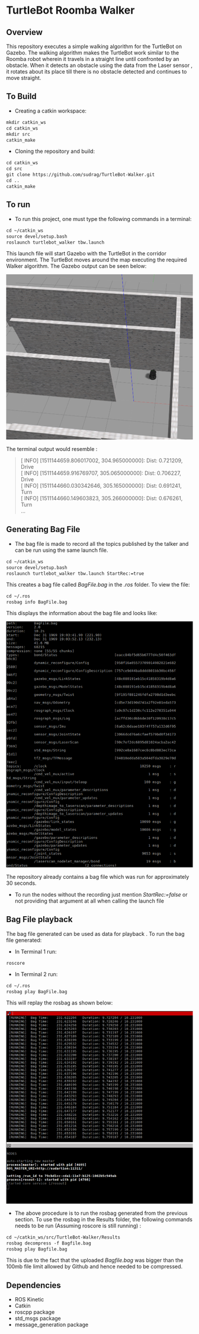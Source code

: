 # TurtleBot Roomba Walker

## Overview

This repository executes a simple walking algorithm for the TurtleBot on Gazebo. The walking algorithm makes the TurtleBot work similar to the Roomba robot wherein it travels in a straight line until confronted by an obstacle. When it detects an obstacle using the data from the Laser sensor , it rotates about its place till there is no obstacle detected and continues to move straight.

## To Build

* Creating a catkin workspace:

```
mkdir catkin_ws
cd catkin_ws
mkdir src
catkin_make
```
* Cloning the repository and build:
```
cd catkin_ws
cd src
git clone https://github.com/sudrag/TurtleBot-Walker.git
cd ..
catkin_make
```

## To run

* To run this project, one must type the following commands in a terminal:
```
cd ~/catkin_ws
source devel/setup.bash
roslaunch turtlebot_walker tbw.launch
```
This launch file will start Gazebo with the TurtleBot in the corridor environment. The TurtleBot moves around the map executing the required Walker algorithm. The Gazebo output can be seen below:

![alt text](Results/Readme_images/tb_gaz.png "Gazebo Output")

The terminal output would resemble :

>[ INFO] [1511144659.806017002, 304.965000000]: Dist: 0.721209, Drive  
>[ INFO] [1511144659.916769707, 305.065000000]: Dist: 0.706227, Drive  
>[ INFO] [1511144660.030342646, 305.165000000]: Dist: 0.691241, Turn  
>[ INFO] [1511144660.149603823, 305.266000000]: Dist: 0.676261, Turn  
> ...

## Generating Bag File

* The bag file is made to record all the topics published by the talker and can be run using the same launch file. 

```
cd ~/catkin_ws
source devel/setup.bash
roslaunch turtlebot_walker tbw.launch StartRec:=true
```
This creates a bag file called *BagFile.bag* in the *.ros* folder. To view the file:

```
cd ~/.ros
rosbag info BagFile.bag
```
This displays the information about the bag file and looks like:

![alt text](Results/Readme_images/tb_bag.png "Bag File Info")

The repository already contains a bag file which was run for approximately 30 seconds.
* To run the nodes without the recording just mention *StartRec:=false* or not providing that argument at all when calling the launch file

## Bag File playback

The bag file generated can be used as data for playback . To run the bag file generated:
* In Terminal 1 run:
```
roscore
```
* In Terminal 2 run:
```
cd ~/.ros
rosbag play BagFile.bag
```
This will replay the rosbag as shown below:

![alt text](Results/Readme_images/tb_bagp.png "Bag File for playback")

* The above procedure is to run the rosbag generated from the previous section. To use the rosbag in the Results folder, the following commands needs to be run (Assuming roscore is still running) :
```
cd ~/catkin_ws/src/TurtleBot-Walker/Results
rosbag decompress -f Bagfile.bag
rosbag play Bagfile.bag
```

This is due to the fact that the uploaded *Bagfile.bag* was bigger than the 100mb file limit allowed by Github and hence needed to be compressed.

## Dependencies

* ROS Kinetic
* Catkin
* roscpp package
* std_msgs package
* message_generation package
